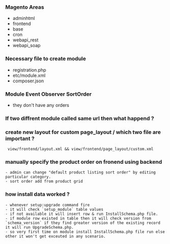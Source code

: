 ### Magento Areas
  - adminhtml
  - frontend
  - base
  - cron
  - webapi_rest
  - webapi_soap
  
### Necessary file to create module
  - registration.php
  - etc/module.xml
  - composer.json
  
### Module Event Observer SortOrder
  - they don't have any orders
  
### If two diffrent module called same url then what happend ?
  


### create new layout for custom page_layout / which two file are important ?
     view/frontend/layout.xml && view/frontend/page_layout/custom.xml
     
### manually specify the product order on fronend using backend 
    - admin can change "default product listing sort order" by editing particular category.
    - sort order add from product grid

### how install data worked ?
    - whenever setup:upgrade command fire 
    - it will check `setup_module` table values
    - if not available it will insert row & run InstallSchema.php file.
    - if module row existed in table then it will check version from `schema_version` if they find greater version of the existing record it will run UpgradeSchema.php.
    - so very first time on module install InstallSchema.php file run else other it won't get exceuted in any scenario.
    
